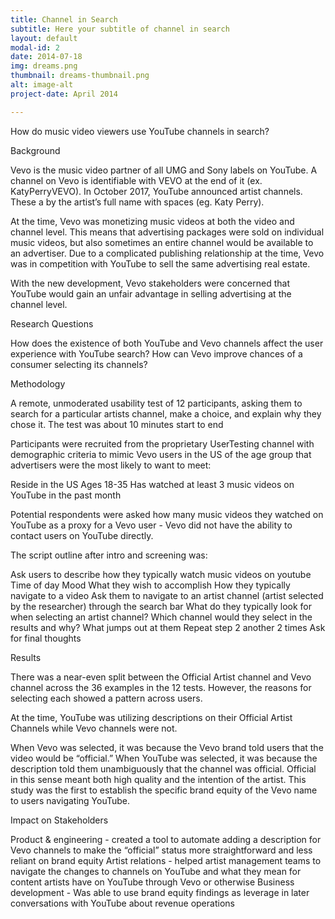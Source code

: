```yaml
---
title: Channel in Search
subtitle: Here your subtitle of channel in search
layout: default
modal-id: 2
date: 2014-07-18
img: dreams.png
thumbnail: dreams-thumbnail.png
alt: image-alt
project-date: April 2014

---
```


How do music video viewers use YouTube channels in search?



Background

Vevo is the music video partner of all UMG and Sony labels on YouTube. A channel on Vevo is identifiable with VEVO at the end of it (ex. KatyPerryVEVO). In October 2017, YouTube announced artist channels. These a by the artist’s full name with spaces (eg. Katy Perry). 

At the time, Vevo was monetizing music videos at both the video and channel level. This means that advertising packages were sold on individual music videos, but also sometimes an entire channel would be available to an advertiser. Due to a complicated publishing relationship at the time, Vevo was in competition with YouTube to sell the same advertising real estate.

With the new development, Vevo stakeholders were concerned that YouTube would gain an unfair advantage in selling advertising at the channel level. 

Research Questions

How does the existence of both YouTube and Vevo channels affect the user experience with YouTube search?
How can Vevo improve chances of a consumer selecting its channels?

Methodology

A remote, unmoderated usability test of 12 participants, asking them to search for a particular artists channel, make a choice, and explain why they chose it. The test was about 10 minutes start to end

Participants were recruited from the proprietary UserTesting channel with demographic criteria to mimic Vevo users in the US of the age group that advertisers were the most likely to want to meet:

Reside in the US
Ages 18-35
Has watched at least 3 music videos on YouTube in the past month

Potential respondents were asked how many music videos they watched on YouTube as a proxy for a Vevo user - Vevo did not have the ability to contact users on YouTube directly.

The script outline after intro and screening was:

Ask users to describe how they typically watch music videos on youtube
Time of day
Mood
What they wish to accomplish
How they typically navigate to a video
Ask them to navigate to an artist channel (artist selected by the researcher) through the search bar 
What do they typically look for when selecting an artist channel?
Which channel would they select in the results and why?
What jumps out at them 
Repeat step 2 another 2 times
Ask for final thoughts

Results 

There was a near-even split between the Official Artist channel and Vevo channel across the 36 examples in the 12 tests. However, the reasons for selecting each showed a pattern across users.



At the time, YouTube was utilizing descriptions on their Official Artist Channels while Vevo channels were not. 

When Vevo was selected, it was because the Vevo brand told users that the video would be “official.” When YouTube was selected, it was because the description told them unambiguously that the channel was official. Official in this sense meant both high quality and the intention of the artist. This study was the first to establish the specific brand equity of the Vevo name to users navigating YouTube.

Impact on Stakeholders



Product & engineering - created a tool to automate adding a description for Vevo channels to make the “official” status more straightforward and less reliant on brand equity
Artist relations - helped artist management teams to navigate the changes to channels on YouTube and what they mean for content artists have on YouTube through Vevo or otherwise 
Business development - Was able to use brand equity findings  as leverage in later conversations with YouTube about revenue operations
